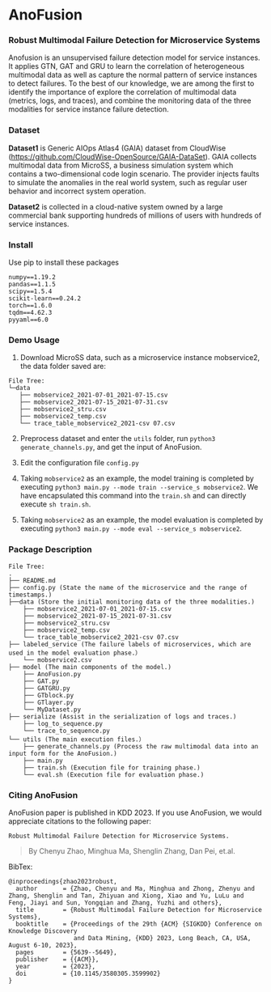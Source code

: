 # AnoFusion

### Robust Multimodal Failure Detection for Microservice Systems

Anofusion is an unsupervised failure detection model for service instances. It applies GTN, GAT and GRU to learn the correlation of heterogeneous multimodal data as well as capture the normal pattern of service instances to detect failures. To the best of our knowledge, we are among the first to identify the importance of explore the correlation of multimodal data (metrics, logs, and traces), and combine the monitoring data of the three modalities for service instance failure detection.

### Dataset

**Dataset1** is Generic AIOps Atlas4 (GAIA) dataset from CloudWise (https://github.com/CloudWise-OpenSource/GAIA-DataSet). GAIA collects multimodal data from MicroSS, a business simulation system which contains a two-dimensional code login scenario. The provider injects faults to simulate the anomalies in the real world system, such as regular user behavior and incorrect system operation. 

**Dataset2** is collected in a cloud-native system owned by a large commercial bank supporting hundreds of millions of users with hundreds of service instances.

### Install
Use pip to install these packages
```
numpy==1.19.2
pandas==1.1.5
scipy==1.5.4
scikit-learn==0.24.2
torch==1.6.0
tqdm==4.62.3
pyyaml==6.0
```

### Demo Usage

1. Download MicroSS data, such as a microservice instance mobservice2, the data folder saved are:
```
File Tree:
└─data
   ├── mobservice2_2021-07-01_2021-07-15.csv
   ├── mobservice2_2021-07-15_2021-07-31.csv
   ├── mobservice2_stru.csv
   ├── mobservice2_temp.csv
   └── trace_table_mobservice2_2021-csv 07.csv
```

2. Preprocess dataset and enter the `utils` folder, run `python3 generate_channels.py`, and get the input of AnoFusion.

3. Edit the configuration file `config.py`
4. Taking `mobservice2` as an example, the model training is completed by executing `python3 main.py --mode train --service_s mobservice2`. We have encapsulated this command into the `train.sh` and can directly execute `sh train.sh`.
5. Taking `mobservice2` as an example, the model evaluation is completed by executing `python3 main.py --mode eval --service_s mobservice2`.

### Package Description
```
File Tree:
.
├── README.md
├── config.py (State the name of the microservice and the range of timestamps.)
├──data (Store the initial monitoring data of the three modalities.)
    ├── mobservice2_2021-07-01_2021-07-15.csv
    ├── mobservice2_2021-07-15_2021-07-31.csv
    ├── mobservice2_stru.csv
    ├── mobservice2_temp.csv
    └── trace_table_mobservice2_2021-csv 07.csv
├── labeled_service (The failure labels of microservices, which are used in the model evaluation phase.）
    └── mobservice2.csv
├── model (The main components of the model.)
    ├── AnoFusion.py
    ├── GAT.py
    ├── GATGRU.py
    ├── GTblock.py
    ├── GTlayer.py
    └── MyDataset.py
├── serialize (Assist in the serialization of logs and traces.)
    ├── log_to_sequence.py
    └── trace_to_sequence.py
└── utils (The main execution files.）
    ├── generate_channels.py (Process the raw multimodal data into an input form for the AnoFusion.)
    ├── main.py
    ├── train.sh (Execution file for training phase.)
    └── eval.sh (Execution file for evaluation phase.)
```

### Citing AnoFusion
AnoFusion paper is published in KDD 2023. If you use AnoFusion, we would appreciate citations to the following paper:

`Robust Multimodal Failure Detection for Microservice Systems.`

> By Chenyu Zhao, Minghua Ma, Shenglin Zhang, Dan Pei, et.al.

BibTex:
```
@inproceedings{zhao2023robust,
  author       = {Zhao, Chenyu and Ma, Minghua and Zhong, Zhenyu and Zhang, Shenglin and Tan, Zhiyuan and Xiong, Xiao and Yu, LuLu and Feng, Jiayi and Sun, Yongqian and Zhang, Yuzhi and others},
  title        = {Robust Multimodal Failure Detection for Microservice Systems},
  booktitle    = {Proceedings of the 29th {ACM} {SIGKDD} Conference on Knowledge Discovery
                  and Data Mining, {KDD} 2023, Long Beach, CA, USA, August 6-10, 2023},
  pages        = {5639--5649},
  publisher    = {{ACM}},
  year         = {2023},
  doi          = {10.1145/3580305.3599902}
}
```
